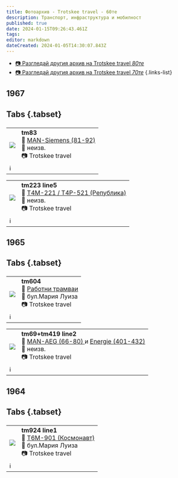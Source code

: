 ```yaml
---
title: Фотоархив - Trotskee travel - 60те
description: Транспорт, инфраструктура и мобилност
published: true
date: 2024-01-15T09:26:43.461Z
tags: 
editor: markdown
dateCreated: 2024-01-05T14:30:07.843Z
---
```


- [📷 Разгледай другия архив на Trotskee travel *80те*](/bg/gallery/trotskee-80te)
- [📷 Разгледай другия архив на Trotskee travel *70те*](/bg/gallery/trotskee-70te)
{.links-list}


## 1967
## Tabs {.tabset}
### 

<!--следващ пост--> 
<div class="table-responsive"><table style="width:100%"><tr>
<td><img src="http:// 46.10.181.183:1518/trinmo/files/gallery/%d0%90%d1%80%d1%85%d0%b8%d0%b2%20Trotskee/60%d1%82%d0%b5/tm83%201967.jpg"></td>
<td><b>tm83</b><br> 🚋 <a href="/bg/public-transport/fleet-list/1935-MAN-Siemens">MAN-Siemens (81-92)</a><br>📌 неизв. <br> 📷 Trotskee travel<br></td></tr><td colspan=2 >ℹ️ </td></table></div>
  
  <!--следващ пост--> 
<div class="table-responsive"><table style="width:100%"><tr>
<td><img src="https://drive.google.com/uc?export=view&id=18cXijWDYCNOBsMJzZM9iAuSYvAoTUXqc"></td>
<td><b>tm223 line5</b><br> 🚋 <a href="/bg/public-transport/fleet-list/1951-T4M-221">Т4М-221 / Т4Р-521 (Република)</a><br>📌 неизв. <br> 📷 Trotskee travel<br></td></tr><td colspan=2 >ℹ️ </td></table></div>


## 1965
## Tabs {.tabset}
### 
  <!--следващ пост--> 
<div class="table-responsive"><table style="width:100%"><tr>
<td><img src="https://drive.google.com/uc?export=view&id=1qz4URxdujhcbrLTRc9VSFp1hC1VCtdZ-"></td>
<td><b>tm604</b><br> 🚋 <a href="/bg/public-transport/work-trams">Работни трамваи</a><br>📌 бул.Мария Луиза <br> 📷 Trotskee travel<br></td></tr><td colspan=2 >ℹ️ </td></table></div>

  <!--следващ пост--> 
<div class="table-responsive"><table style="width:100%"><tr>
<td><img src="https://drive.google.com/uc?export=view&id=1QEak7UrlccWj-ALA-J44gm_cojDlyYXP"></td>
<td><b>tm69+tm419 line2</b><br> 🚋 <a href="/bg/public-transport/fleet-list/1931-MAN-AEG">MAN-AEG (66-80) </a> и <a href="/bg/public-transport/fleet-list/1929-Energie">Energie (401-432)</a><br>📌 неизв. <br> 📷 Trotskee travel<br></td></tr><td colspan=2 >ℹ️ </td></table></div>




## 1964
## Tabs {.tabset}
### 
  <!--следващ пост--> 
<div class="table-responsive"><table style="width:100%"><tr>
<td><img src="https://drive.google.com/uc?export=view&id=1MUpKxh1j4gpA2XsFVaDpGy9OmJS-bLQb"></td>
<td><b>tm924 line1</b><br> 🚋 <a href="/bg/public-transport/fleet-list/1962-T6M-901">Т6М-901 (Космонавт)</a><br>📌 бул.Мария Луиза <br> 📷 Trotskee travel<br></td></tr><td colspan=2 >ℹ️ </td></table></div>